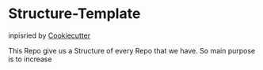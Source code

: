 # Structure-Template



inpisried by  [Cookiecutter](https://docs.github.com/de/actions) 


This Repo give us a Structure of every Repo that we have.
So main purpose is to increase 
